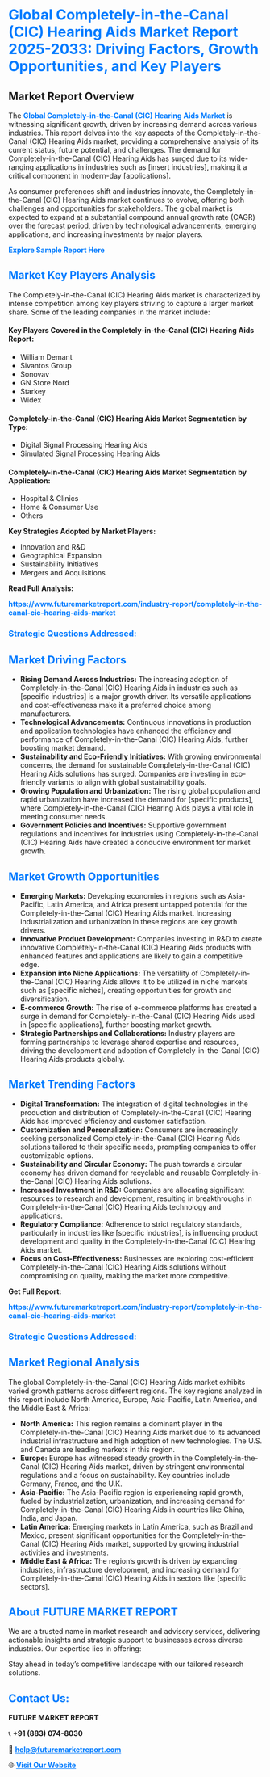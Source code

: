 <h1 style="color: #007BFF;">Global Completely-in-the-Canal (CIC) Hearing Aids Market Report 2025-2033: Driving Factors, Growth Opportunities, and Key Players</h1>

<section id="overview">
<h2>Market Report Overview</h2>
<p>The <a href="https://www.futuremarketreport.com/industry-report/completely-in-the-canal-cic-hearing-aids-market" style="color: #007BFF; text-decoration: none;"><strong>Global Completely-in-the-Canal (CIC) Hearing Aids Market</strong></a> is witnessing significant growth, driven by increasing demand across various industries. This report delves into the key aspects of the Completely-in-the-Canal (CIC) Hearing Aids market, providing a comprehensive analysis of its current status, future potential, and challenges. The demand for Completely-in-the-Canal (CIC) Hearing Aids has surged due to its wide-ranging applications in industries such as [insert industries], making it a critical component in modern-day [applications].</p>
<p>As consumer preferences shift and industries innovate, the Completely-in-the-Canal (CIC) Hearing Aids market continues to evolve, offering both challenges and opportunities for stakeholders. The global market is expected to expand at a substantial compound annual growth rate (CAGR) over the forecast period, driven by technological advancements, emerging applications, and increasing investments by major players.</p>
</section>

<section id="overview">
<p><a href="https://www.futuremarketreport.com/request-sample/reportId=79844" style="color: #007BFF; text-decoration: none;"><strong>Explore Sample Report Here</strong></a></p>
</section>

<section id="key-players">
<h2 style="color: #007BFF;">Market Key Players Analysis</h2>
<p>The Completely-in-the-Canal (CIC) Hearing Aids market is characterized by intense competition among key players striving to capture a larger market share. Some of the leading companies in the market include:</p>
<h4>Key Players Covered in the Completely-in-the-Canal (CIC) Hearing Aids Report:</h4>
<ul><li>William Demant</li><li>Sivantos Group</li><li>Sonovav</li><li>GN Store Nord</li><li>Starkey</li><li>Widex</li></ul>
<h4>Completely-in-the-Canal (CIC) Hearing Aids Market Segmentation by Type:</h4>
<ul><li>Digital Signal Processing Hearing Aids</li><li>Simulated Signal Processing Hearing Aids</li></ul>

<h4>Completely-in-the-Canal (CIC) Hearing Aids Market Segmentation by Application:</h4>
<ul><li>Hospital &amp; Clinics</li><li>Home &amp; Consumer Use</li><li>Others</li></ul>
<p><strong>Key Strategies Adopted by Market Players:</strong></p>
<ul>
<li>Innovation and R&D</li>
<li>Geographical Expansion</li>
<li>Sustainability Initiatives</li>
<li>Mergers and Acquisitions</li>
</ul>
</section>

<section>
<p><strong>Read Full Analysis: </strong></p><a href="https://www.futuremarketreport.com/industry-report/completely-in-the-canal-cic-hearing-aids-market" style="color: #007BFF; text-decoration: none;"><strong>https://www.futuremarketreport.com/industry-report/completely-in-the-canal-cic-hearing-aids-market</strong></a>
<h3 style="color: #007BFF;">Strategic Questions Addressed:</h3>
</section>

<section id="driving-factors">
<h2 style="color: #007BFF;">Market Driving Factors</h2>
<ul>
<li><strong>Rising Demand Across Industries:</strong> The increasing adoption of Completely-in-the-Canal (CIC) Hearing Aids in industries such as [specific industries] is a major growth driver. Its versatile applications and cost-effectiveness make it a preferred choice among manufacturers.</li>
<li><strong>Technological Advancements:</strong> Continuous innovations in production and application technologies have enhanced the efficiency and performance of Completely-in-the-Canal (CIC) Hearing Aids, further boosting market demand.</li>
<li><strong>Sustainability and Eco-Friendly Initiatives:</strong> With growing environmental concerns, the demand for sustainable Completely-in-the-Canal (CIC) Hearing Aids solutions has surged. Companies are investing in eco-friendly variants to align with global sustainability goals.</li>
<li><strong>Growing Population and Urbanization:</strong> The rising global population and rapid urbanization have increased the demand for [specific products], where Completely-in-the-Canal (CIC) Hearing Aids plays a vital role in meeting consumer needs.</li>
<li><strong>Government Policies and Incentives:</strong> Supportive government regulations and incentives for industries using Completely-in-the-Canal (CIC) Hearing Aids have created a conducive environment for market growth.</li>
</ul>
</section>

<section id="growth-opportunities">
<h2 style="color: #007BFF;">Market Growth Opportunities</h2>
<ul>
<li><strong>Emerging Markets:</strong> Developing economies in regions such as Asia-Pacific, Latin America, and Africa present untapped potential for the Completely-in-the-Canal (CIC) Hearing Aids market. Increasing industrialization and urbanization in these regions are key growth drivers.</li>
<li><strong>Innovative Product Development:</strong> Companies investing in R&D to create innovative Completely-in-the-Canal (CIC) Hearing Aids products with enhanced features and applications are likely to gain a competitive edge.</li>
<li><strong>Expansion into Niche Applications:</strong> The versatility of Completely-in-the-Canal (CIC) Hearing Aids allows it to be utilized in niche markets such as [specific niches], creating opportunities for growth and diversification.</li>
<li><strong>E-commerce Growth:</strong> The rise of e-commerce platforms has created a surge in demand for Completely-in-the-Canal (CIC) Hearing Aids used in [specific applications], further boosting market growth.</li>
<li><strong>Strategic Partnerships and Collaborations:</strong> Industry players are forming partnerships to leverage shared expertise and resources, driving the development and adoption of Completely-in-the-Canal (CIC) Hearing Aids products globally.</li>
</ul>
</section>

<section id="trending-factors">
<h2 style="color: #007BFF;">Market Trending Factors</h2>
<ul>
<li><strong>Digital Transformation:</strong> The integration of digital technologies in the production and distribution of Completely-in-the-Canal (CIC) Hearing Aids has improved efficiency and customer satisfaction.</li>
<li><strong>Customization and Personalization:</strong> Consumers are increasingly seeking personalized Completely-in-the-Canal (CIC) Hearing Aids solutions tailored to their specific needs, prompting companies to offer customizable options.</li>
<li><strong>Sustainability and Circular Economy:</strong> The push towards a circular economy has driven demand for recyclable and reusable Completely-in-the-Canal (CIC) Hearing Aids solutions.</li>
<li><strong>Increased Investment in R&D:</strong> Companies are allocating significant resources to research and development, resulting in breakthroughs in Completely-in-the-Canal (CIC) Hearing Aids technology and applications.</li>
<li><strong>Regulatory Compliance:</strong> Adherence to strict regulatory standards, particularly in industries like [specific industries], is influencing product development and quality in the Completely-in-the-Canal (CIC) Hearing Aids market.</li>
<li><strong>Focus on Cost-Effectiveness:</strong> Businesses are exploring cost-efficient Completely-in-the-Canal (CIC) Hearing Aids solutions without compromising on quality, making the market more competitive.</li>
</ul>
</section>

<section>
<p><strong>Get Full Report: </strong></p><a href="https://www.futuremarketreport.com/industry-report/completely-in-the-canal-cic-hearing-aids-market" style="color: #007BFF; text-decoration: none;"><strong>https://www.futuremarketreport.com/industry-report/completely-in-the-canal-cic-hearing-aids-market</strong></a>
<h3 style="color: #007BFF;">Strategic Questions Addressed:</h3>
</section>


<section id="regional-analysis">
<h2 style="color: #007BFF;">Market Regional Analysis</h2>
<p>The global Completely-in-the-Canal (CIC) Hearing Aids market exhibits varied growth patterns across different regions. The key regions analyzed in this report include North America, Europe, Asia-Pacific, Latin America, and the Middle East & Africa:</p>
<ul>
<li><strong>North America:</strong> This region remains a dominant player in the Completely-in-the-Canal (CIC) Hearing Aids market due to its advanced industrial infrastructure and high adoption of new technologies. The U.S. and Canada are leading markets in this region.</li>
<li><strong>Europe:</strong> Europe has witnessed steady growth in the Completely-in-the-Canal (CIC) Hearing Aids market, driven by stringent environmental regulations and a focus on sustainability. Key countries include Germany, France, and the U.K.</li>
<li><strong>Asia-Pacific:</strong> The Asia-Pacific region is experiencing rapid growth, fueled by industrialization, urbanization, and increasing demand for Completely-in-the-Canal (CIC) Hearing Aids in countries like China, India, and Japan.</li>
<li><strong>Latin America:</strong> Emerging markets in Latin America, such as Brazil and Mexico, present significant opportunities for the Completely-in-the-Canal (CIC) Hearing Aids market, supported by growing industrial activities and investments.</li>
<li><strong>Middle East & Africa:</strong> The region’s growth is driven by expanding industries, infrastructure development, and increasing demand for Completely-in-the-Canal (CIC) Hearing Aids in sectors like [specific sectors].</li>
</ul>
</section>

<footer>
<h2 style="color: #007BFF;">About FUTURE MARKET REPORT</h2>
<p>We are a trusted name in market research and advisory services, delivering actionable insights and strategic support to businesses across diverse industries. Our expertise lies in offering:</p>

<p>Stay ahead in today’s competitive landscape with our tailored research solutions.</p>

<h2 style="color: #007BFF;">Contact Us:</h2>
<p><strong>FUTURE MARKET REPORT</strong></p>
<p>📞 <strong>+91 (883) 074-8030</strong></p>
<p>📧 <strong><a href="mailto:help@futuremarketreport.com" style="color: #007BFF;">help@futuremarketreport.com</a></strong></p>
<p>🌐 <strong><a href="https://www.futuremarketreport.com/" style="color: #007BFF;">Visit Our Website</a></strong></p>
</footer>